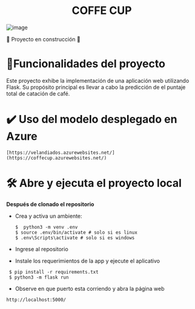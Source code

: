 <h1 align="center">  COFFE CUP </h1>

![image](https://github.com/natavelandia/industrias/assets/39436355/f7f077dc-1df7-4806-ac65-d0253bc8ffbd)

:construction: Proyecto en construcción :construction:
# :hammer:Funcionalidades del proyecto
Este proyecto exhibe la implementación de una aplicación web utilizando Flask. Su propósito principal es llevar a cabo la predicción de el puntaje total de catación de café.
# :heavy_check_mark: Uso del modelo desplegado en Azure
 ```shell
[https://velandiados.azurewebsites.net/](https://coffecup.azurewebsites.net/)
```
# 🛠️ Abre y ejecuta el proyecto local

**Después de clonado el repositorio**
- Crea y activa un ambiente:
  ```shell
  $  python3 -m venv .env
  $ source .env/bin/activate # solo si es linux
  $ .env\Scripts\activate # solo si es windows 
  ```
* Ingrese al repositorio 
 
- Instale los requerimientos de la app y ejecute el aplicativo
 ```shell
  $ pip install -r requirements.txt
  $ python3 -m flask run
  ```
  * Observe en que puerto esta corriendo y abra la página web 
   ```shell
   http://localhost:5000/
  ```
 
 
